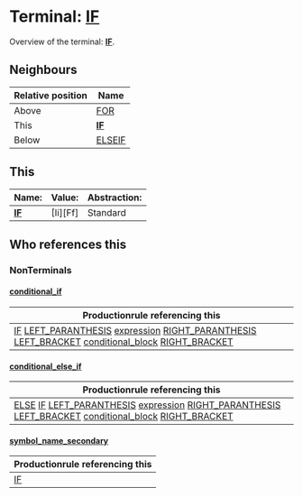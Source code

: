 # Terminal: **[IF](./IF.md)**

Overview of the terminal: **[IF](./IF.md)**.



## **Neighbours**

| Relative position | Name                                          |
| ----------------- | --------------------------------------------- |
| Above             | [FOR](./FOR.md) |
| This              | **[IF](./IF.md)** |
| Below             | [ELSEIF](./ELSEIF.md) |



## **This**

| Name:                                       | Value:          | Abstraction:    |
| ------------------------------------------- | --------------- | --------------- |
| **[IF](./IF.md)** | [Ii][Ff] | Standard |



## **Who references this**

### NonTerminals


#### [conditional_if](./../Grammar/conditional_if.md)

| Productionrule referencing this                      |
| ---------------------------------------------------- |
| [IF](./IF.md) [LEFT_PARANTHESIS](./LEFT_PARANTHESIS.md) [expression](./../Grammar/expression.md) [RIGHT_PARANTHESIS](./RIGHT_PARANTHESIS.md) [LEFT_BRACKET](./LEFT_BRACKET.md) [conditional_block](./../Grammar/conditional_block.md) [RIGHT_BRACKET](./RIGHT_BRACKET.md)  |


#### [conditional_else_if](./../Grammar/conditional_else_if.md)

| Productionrule referencing this                      |
| ---------------------------------------------------- |
| [ELSE](./ELSE.md) [IF](./IF.md) [LEFT_PARANTHESIS](./LEFT_PARANTHESIS.md) [expression](./../Grammar/expression.md) [RIGHT_PARANTHESIS](./RIGHT_PARANTHESIS.md) [LEFT_BRACKET](./LEFT_BRACKET.md) [conditional_block](./../Grammar/conditional_block.md) [RIGHT_BRACKET](./RIGHT_BRACKET.md)  |


#### [symbol_name_secondary](./../Grammar/symbol_name_secondary.md)

| Productionrule referencing this                      |
| ---------------------------------------------------- |
| [IF](./IF.md)  |



